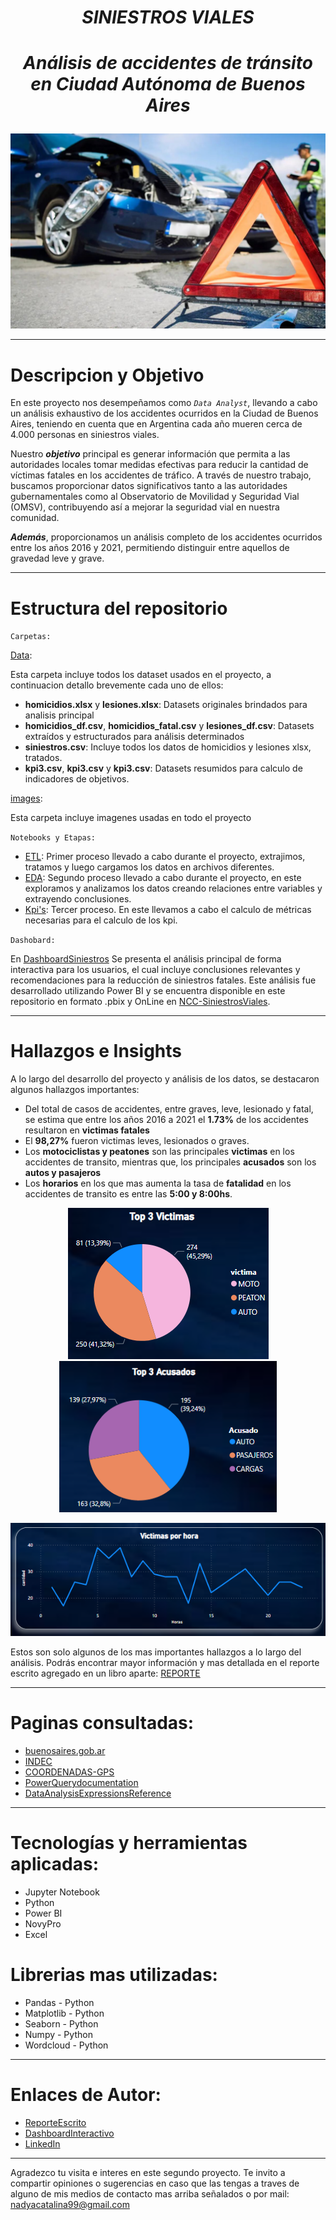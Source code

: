 # <p align="center">*SINIESTROS VIALES*</p>

# <p align="center">*Análisis de accidentes de tránsito en Ciudad Autónoma de Buenos Aires*</p>

![portada](images/portada.jpg)

---
# Descripcion y Objetivo

En este proyecto nos desempeñamos como *`Data Analyst`*, llevando a cabo un análisis exhaustivo de los accidentes ocurridos en la Ciudad de Buenos Aires, teniendo en cuenta que en Argentina cada año mueren cerca de 4.000 personas en siniestros viales.

Nuestro ***objetivo*** principal es generar información que permita a las autoridades locales tomar medidas efectivas para reducir la cantidad de víctimas fatales en los accidentes de tráfico. A través de nuestro trabajo, buscamos proporcionar datos significativos tanto a las autoridades gubernamentales como al Observatorio de Movilidad y Seguridad Vial (OMSV), contribuyendo así a mejorar la seguridad vial en nuestra comunidad. 

***Además***, proporcionamos un análisis completo de los accidentes ocurridos entre los años 2016 y 2021, permitiendo distinguir entre aquellos de gravedad leve y grave.

---
# Estructura del repositorio

``Carpetas:``

[Data](Data):

Esta carpeta incluye todos los dataset usados en el proyecto, a continuacion detallo brevemente cada uno de ellos: 

- **homicidios.xlsx** y **lesiones.xlsx**: Datasets originales brindados para analisis principal
- **homicidios_df.csv**, **homicidios_fatal.csv** y **lesiones_df.csv**: Datasets extraídos y estructurados para análisis determinados
- **siniestros.csv**: Incluye todos los datos de homicidios y lesiones xlsx, tratados.
- **kpi3.csv**, **kpi3.csv** y **kpi3.csv**: Datasets resumidos para calculo de indicadores de objetivos.

[images](images):

Esta carpeta incluye imagenes usadas en todo el proyecto 

`Notebooks y Etapas:`

- [ETL](ETL.ipynb): Primer proceso llevado a cabo durante el proyecto, extrajimos, tratamos y luego cargamos los datos en archivos diferentes.
- [EDA](EDA.ipynb): Segundo proceso llevado a cabo durante el proyecto, en este exploramos y analizamos los datos creando relaciones entre variables y extrayendo conclusiones. 
- [Kpi's](Kpi's.ipynb): Tercer proceso. En este llevamos a cabo el calculo de métricas necesarias para el calculo de los kpi.

`Dashobard:`

En [DashboardSiniestros](DashboardSiniestros.pbix) Se presenta el análisis principal de forma interactiva para los usuarios, el cual incluye conclusiones relevantes y recomendaciones para la reducción de siniestros fatales. Este análisis fue desarrollado utilizando Power BI y se encuentra disponible en este repositorio en formato .pbix y OnLine en [NCC-SiniestrosViales](https://www.novypro.com/project/proyecto-siniestros-viales-ncc-power-bi).

---

# Hallazgos e Insights

A lo largo del desarrollo del proyecto y análisis de los datos, se destacaron algunos hallazgos importantes:

- Del total de casos de accidentes, entre graves, leve, lesionado y fatal, se estima que entre los años 2016 a 2021 el **1.73%** de los accidentes resultaron en **victimas fatales**
- El **98,27%** fueron victimas leves, lesionados o graves. 
- Los **motociclistas y peatones** son las principales **victimas** en los accidentes de transito, mientras que, los principales **acusados** son los **autos y pasajeros**
- Los **horarios** en los que mas aumenta la tasa de **fatalidad** en los accidentes de transito es entre las **5:00 y 8:00hs**.

<p align="center">
  <img src="images/topvictimas.png" alt="Top Víctimas" />
  <img src="images/topacusados.png" alt="Top Acusados"/>
</p>

<p align="center">
  <img src="images/victimasxhora.png" alt="Víctimas por Hora" />
</p>

Estos son solo algunos de los mas importantes hallazgos a lo largo del análisis. Podrás encontrar mayor información y mas detallada en el reporte escrito agregado en un libro aparte: [REPORTE](REPORTE.md)

---
# Paginas consultadas:

- [buenosaires.gob.ar](https://buenosaires.gob.ar/sindicatura/universo-de-control/comunas-15)
- [INDEC](https://www.indec.gob.ar/indec/web/Nivel4-Tema-2-41-165)
- [COORDENADAS-GPS](https://www.coordenadas-gps.com/)
- [PowerQuerydocumentation](https://learn.microsoft.com/en-us/power-query/)
- [DataAnalysisExpressionsReference](https://learn.microsoft.com/en-us/dax/)

---

# Tecnologías y herramientas aplicadas:

- Jupyter Notebook
- Python
- Power BI
- NovyPro
- Excel

# Librerias mas utilizadas: 

- Pandas - Python
- Matplotlib - Python 
- Seaborn - Python
- Numpy - Python
- Wordcloud - Python

---

# Enlaces de Autor:
- [ReporteEscrito](REPORTE.md)
- [DashboardInteractivo](https://www.novypro.com/project/proyecto-siniestros-viales-ncc-power-bi)
- [LinkedIn](https://www.linkedin.com/in/catalina-castelblanco/)

---

Agradezco tu visita e interes en este segundo proyecto. Te invito a compartir opiniones o sugerencias en caso que las tengas a traves de alguno de mis medios de contacto mas arriba señalados o por mail: 
nadyacatalina99@gmail.com